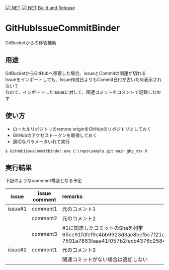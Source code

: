 [![.NET](https://github.com/kou-hon/GitHubIssueCommitBinder/actions/workflows/main.yml/badge.svg)](https://github.com/kou-hon/GitHubIssueCommitBinder/actions/workflows/main.yml)
[![.NET Build and Release](https://github.com/kou-hon/GitHubIssueCommitBinder/actions/workflows/BuildAndRelease.yml/badge.svg)](https://github.com/kou-hon/GitHubIssueCommitBinder/actions/workflows/BuildAndRelease.yml)

# GitHubIssueCommitBinder

GitBucketからの移管補助

## 用途

GitBucketからGitHubへ移管した場合、issueとCommitの関連が切れる  
Issueをインポートしても、Issue作成日よりもCommit日付が古いため表示されない？  
なので、インポートしたIssueに対して、関連コミットをコメントで記録しなおす

## 使い方

- ローカルリポジトリのremote originをGitHubのリポジトリとしておく
- GitHubのアクセストークンを取得しておく
- 適切なパラメータいれて実行

```
$ GitHubIssueCommitBinder.exe C:\repo\sample.git main ghp_xxx 0
```

## 実行結果

下記のようなcomment構造となる予定

| issue   | issue comment | remarks                            | 
| ------- | ------------- | :--------------------------------- | 
| issue#1 | comment1      | 元のコメント1                       | 
|         | comment2      | 元のコメント2                       | 
|         | comment3      | #1に関連したコミットのShaを列挙<br/>65cc91fdfef9e4bb9923d3ae8befbc7f21e2d4f4<br/>7591a7883faae41f057b2fecb4376c25845fc78b      | 
| issue#2 | comment1      | 元のコメント3                       | 
|         |               | 関連コミットがない場合は追加しない    | 
